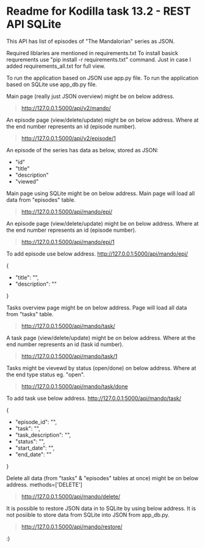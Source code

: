 # Readme for Kodilla task 13.2 - REST API SQLite
This API has list of episodes of "The Mandalorian" series as JSON.

Required liblaries are mentioned in requirements.txt
To install basick requrements use "pip install -r requirements.txt" command.
Just in case I added requirements_all.txt for full view.

To run the application based on JSON use app.py file.
To run the application based on SQLite use app_db.py file.

Main page (really just JSON overview) might be on below address.
> <http://127.0.0.1:5000/api/v2/mando/>

An episode page (view/delete/update) might be on below address. Where at the end number represents an id (episode number).
> <http://127.0.0.1:5000/api/v2/episode/1>

An episode of the series has data as below, stored as JSON:
- "id"
- "title"
- "description"
- "viewed"

Main page using SQLite might be on below address. Main page will load all data from "episodes" table.
> <http://127.0.0.1:5000/api/mando/epi/>

An episode page (view/delete/update) might be on below address. Where at the end number represents an id (episode number).
> <http://127.0.0.1:5000/api/mando/epi/1>

To add episode use below address.
<http://127.0.0.1:5000/api/mando/epi/>

{
- "title": "",
- "description": ""

}

Tasks overview page might be on below address. Page will load all data from "tasks" table.
> <http://127.0.0.1:5000/api/mando/task/>

A task page (view/delete/update) might be on below address. Where at the end number represents an id (task id number).
> <http://127.0.0.1:5000/api/mando/task/1>

Tasks might be vievewd by status (open/done) on below address. Where at the end type status eg. "open".
> <http://127.0.0.1:5000/api/mando/task/done>

To add task use below address.
<http://127.0.0.1:5000/api/mando/task/>

{
- "episode_id": "",
- "task": "",
- "task_description": "",
- "status": "",
- "start_date": "",
- "end_date": ""

}

Delete all data (from "tasks" & "episodes" tables at once) might be on below address. methods=['DELETE']
> <http://127.0.0.1:5000/api/mando/delete/>


It is possible to restore JSON data in to SQLite by using below address.
It is not posiible to store data from SQLite into JSON from app_db.py.
> <http://127.0.0.1:5000/api/mando/restore/>


:)
